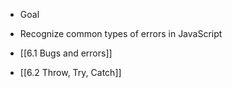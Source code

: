 - Goal
- Recognize common types of errors in JavaScript  

- [[6.1 Bugs and errors]]
- [[6.2 Throw, Try,  Catch]]
 



